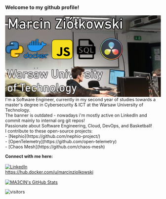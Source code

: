 ### Welcome to my github profile!

<img align="center" src="https://github.com/MA3CIN/MA3CIN/blob/main/HeyThere.png"/>
I'm a Software Engineer, currently in my second year of studies towards a master's degree in Cybersecurity & ICT at the Warsaw University of Technology.
<br/>
The banner is outdated - nowadays i'm mostly active on LinkedIn and commit mainly to internal org git repos!
<br/>
Passionate about Software Engineering, Cloud, DevOps, and Basketball!
<br/> 
I contribute to these open-source projects: <br/> 
- [Nephio](https://github.com/nephio-project/) <br/> 
- [OpenTelemetry](https://github.com/open-telemetry)  <br/>  
- [Chaos Mesh](https://github.com/chaos-mesh)  <br/> 


**Connect with me here:** <br/> <br/>
<a href="https://www.linkedin.com/in/marcin-zi%C3%B3%C5%82kowski-6b161a209/"><img alt="LinkedIn" src="https://img.shields.io/badge/-Marcin_Ziółkowski-blue?style=flat-square&logo=Linkedin&logoColor=white&link=https://www.linkedin.com/in/marcin-zi%C3%B3%C5%82kowski-6b161a209/"></a>
<br/> 
https://hub.docker.com/u/marcinziolkowski
<br/> 

<a href="https://github.com/MA3CIN/MA3CIN">
  <img align="center" src="https://github-readme-stats.vercel.app/api?username=MA3CIN&show_icons=true&line_height=27&count_private=true&" alt="MA3CIN's GitHub Stats" />
</a>
 <br/> 
 
![visitors](https://visitor-badge.glitch.me/badge?page_id=MA3CIN.MA3CIN)

